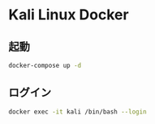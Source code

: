 # Kali Linux Docker

## 起動

```.bash
docker-compose up -d
```

## ログイン

```.bash
docker exec -it kali /bin/bash --login
```
